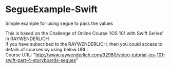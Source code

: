 # SegueExample-Swift

Simple example for using segue to pass the values<br />

This is based on the Challenge of Online Course 'iOS 101 with Swift Series' in RAYWENDERLICH <br />
If you have subscribed to the RAYWENDERLICH, then you could access to details of courses by using below URL:<br />
Course URL: "http://www.raywenderlich.com/92980/video-tutorial-ios-101-swift-part-4-storyboards-segues" 
